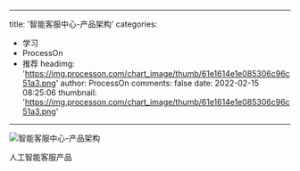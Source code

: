 
---
title: '智能客服中心-产品架构'
categories: 
 - 学习
 - ProcessOn
 - 推荐
headimg: 'https://img.processon.com/chart_image/thumb/61e1614e1e085306c96c51a3.png'
author: ProcessOn
comments: false
date: 2022-02-15 08:25:06
thumbnail: 'https://img.processon.com/chart_image/thumb/61e1614e1e085306c96c51a3.png'
---

<div>   
<img class="thumb" alt="智能客服中心-产品架构" src="https://img.processon.com/chart_image/thumb/61e1614e1e085306c96c51a3.png" referrerpolicy="no-referrer">
<p>人工智能客服产品</p>  
</div>
            